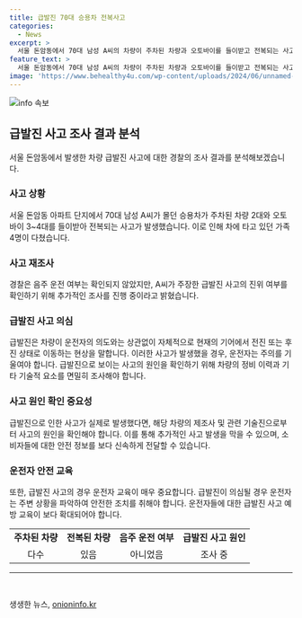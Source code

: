 ```yaml
---
title: 급발진 70대 승용차 전복사고
categories:
  - News
excerpt: >
  서울 돈암동에서 70대 남성 A씨의 차량이 주차된 차량과 오토바이를 들이받고 전복되는 사고가 발생했습니다. 사고로 가족 4명이 다쳤으며, A씨는 급발진 사고 주장하고 경찰이 사실 여부를 확인 중입니다. 사고 원인과 피해 정도에 대한 자세한 조사가 이뤄지고 있습니다. A씨의 이 사고 주장과 관련하여 경찰의 조사 결과를 기다리는 중입니다.
feature_text: >
  서울 돈암동에서 70대 남성 A씨의 차량이 주차된 차량과 오토바이를 들이받고 전복되는 사고가 발생했습니다. 사고로 가족 4명이 다쳤으며, A씨는 급발진 사고 주장하고 경찰이 사실 여부를 확인 중입니다. 사고 원인과 피해 정도에 대한 자세한 조사가 이뤄지고 있습니다. A씨의 이 사고 주장과 관련하여 경찰의 조사 결과를 기다리는 중입니다.
image: 'https://www.behealthy4u.com/wp-content/uploads/2024/06/unnamed-file.png'
---
```


<p><img src="https://www.behealthy4u.com/wp-content/uploads/2024/06/unnamed-file.png" alt="info 속보" /></p>

<h2 data-ke-size="size26">급발진 사고 조사 결과 분석</h2>

<p data-ke-size="size16">서울 돈암동에서 발생한 차량 급발진 사고에 대한 경찰의 조사 결과를 분석해보겠습니다.</p>

<h3>사고 상황</h3>

<p data-ke-size="size16">서울 돈암동 아파트 단지에서 70대 남성 A씨가 몰던 승용차가 주차된 차량 2대와 오토바이 3~4대를 들이받아 전복되는 사고가 발생했습니다. 이로 인해 차에 타고 있던 가족 4명이 다쳤습니다.</p>

<h3>사고 재조사</h3>

<p data-ke-size="size16">경찰은 음주 운전 여부는 확인되지 않았지만, A씨가 주장한 급발진 사고의 진위 여부를 확인하기 위해 추가적인 조사를 진행 중이라고 밝혔습니다.</p>

<h3>급발진 사고 의심</h3>

<p data-ke-size="size16">급발진은 차량이 운전자의 의도와는 상관없이 자체적으로 현재의 기어에서 전진 또는 후진 상태로 이동하는 현상을 말합니다. 이러한 사고가 발생했을 경우, 운전자는 주의를 기울여야 합니다. 급발진으로 보이는 사고의 원인을 확인하기 위해 차량의 정비 이력과 기타 기술적 요소를 면밀히 조사해야 합니다. </p>

<h3>사고 원인 확인 중요성</h3>

<p data-ke-size="size16">급발진으로 인한 사고가 실제로 발생했다면, 해당 차량의 제조사 및 관련 기술진으로부터 사고의 원인을 확인해야 합니다. 이를 통해 추가적인 사고 발생을 막을 수 있으며, 소비자들에 대한 안전 정보를 보다 신속하게 전달할 수 있습니다.</p>

<h3>운전자 안전 교육</h3>

<p data-ke-size="size16">또한, 급발진 사고의 경우 운전자 교육이 매우 중요합니다. 급발진이 의심될 경우 운전자는 주변 상황을 파악하여 안전한 조치를 취해야 합니다. 운전자들에 대한 급발진 사고 예방 교육이 보다 확대되어야 합니다.</p>

<table>
  <tr>
    <td style="text-align: center; height: 17px;"><b>주차된 차량</b></td>
    <td style="text-align: center; height: 17px;"><b>전복된 차량</b></td>
    <td style="text-align: center; height: 17px;"><b>음주 운전 여부</b></td>
    <td style="text-align: center; height: 17px;"><b>급발진 사고 원인</b></td>
  </tr>
  <tr>
    <td style="text-align: center; height: 17px;">다수</td>
    <td style="text-align: center; height: 17px;">있음</td>
    <td style="text-align: center; height: 17px;">아니었음</td>
    <td style="text-align: center; height: 17px;">조사 중</td>
  </tr>
</table>

<hr>

<p data-ke-size="size16">&nbsp;</p>
생생한 뉴스, <a href="https://onioninfo.kr" rel="dofollow">onioninfo.kr</a>


